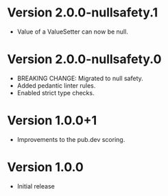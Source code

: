 # Version 2.0.0-nullsafety.1

- Value of a ValueSetter can now be null.

# Version 2.0.0-nullsafety.0

- BREAKING CHANGE: Migrated to null safety.
- Added pedantic linter rules.
- Enabled strict type checks.

# Version 1.0.0+1

- Improvements to the pub.dev scoring.

# Version 1.0.0

- Initial release
